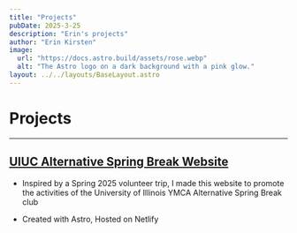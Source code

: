```yaml
---
title: "Projects"
pubDate: 2025-3-25
description: "Erin's projects"
author: "Erin Kirsten"
image:
  url: "https://docs.astro.build/assets/rose.webp"
  alt: "The Astro logo on a dark background with a pink glow."
layout: ../../layouts/BaseLayout.astro
---
```


# Projects

---

## [UIUC Alternative Spring Break Website](https://uiuc-asb.netlify.app/)

- Inspired by a Spring 2025 volunteer trip, I made this website to promote the activities of the University of Illinois YMCA Alternative Spring Break club

- Created with Astro, Hosted on Netlify